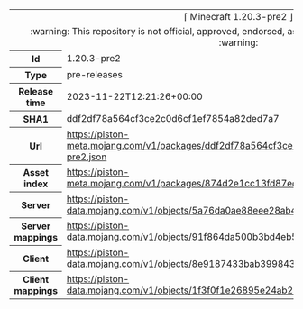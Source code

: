 <html><table>
<tr><td colspan="2" align="center"><img width="0" height="0"><br/>⌈ Minecraft 1.20.3-pre2 ⌋<br/><img width="0" height="0"></td></tr>
<tr><td colspan="2" align="center"><img width="0" height="0"><br/>
:warning: This repository is not official, approved, endorsed, associated or connected with Mojang :warning:
<br/><img width="0" height="0"></td></tr>
<tr><th>Id</th><td>1.20.3-pre2</td></tr>
<tr><th>Type</th><td>pre-releases</td></tr>
<tr><th>Release time</th><td>2023-11-22T12:21:26+00:00</td></tr>
<tr><th>SHA1</th><td>ddf2df78a564cf3ce2c0d6cf1ef7854a82ded7a7</td></tr>
<tr><th>Url</th><td><a href="https://piston-meta.mojang.com/v1/packages/ddf2df78a564cf3ce2c0d6cf1ef7854a82ded7a7/1.20.3-pre2.json">https://piston-meta.mojang.com/v1/packages/ddf2df78a564cf3ce2c0d6cf1ef7854a82ded7a7/1.20.3-pre2.json</a></td></tr>
<tr><th>Asset index</th><td><a href="https://piston-meta.mojang.com/v1/packages/874d2e1cc13fd87eda4e4233c857292aee5930d4/12.json">https://piston-meta.mojang.com/v1/packages/874d2e1cc13fd87eda4e4233c857292aee5930d4/12.json</a></td></tr>
<tr><th>Server</th><td><a href="https://piston-data.mojang.com/v1/objects/5a76da0ae88eee28ab4c0fa2ffabb837a4572398/server.jar">https://piston-data.mojang.com/v1/objects/5a76da0ae88eee28ab4c0fa2ffabb837a4572398/server.jar</a></td></tr>
<tr><th>Server mappings</th><td><a href="https://piston-data.mojang.com/v1/objects/91f864da500b3bd4eb5b3a373fb19dfb4f4e42d4/server.txt">https://piston-data.mojang.com/v1/objects/91f864da500b3bd4eb5b3a373fb19dfb4f4e42d4/server.txt</a></td></tr>
<tr><th>Client</th><td><a href="https://piston-data.mojang.com/v1/objects/8e9187433bab399843d78585e83bf812422a507d/client.jar">https://piston-data.mojang.com/v1/objects/8e9187433bab399843d78585e83bf812422a507d/client.jar</a></td></tr>
<tr><th>Client mappings</th><td><a href="https://piston-data.mojang.com/v1/objects/1f3f0f1e26895e24ab2e6972ed6616a49fbe5cee/client.txt">https://piston-data.mojang.com/v1/objects/1f3f0f1e26895e24ab2e6972ed6616a49fbe5cee/client.txt</a></td></tr>
</table></html>
